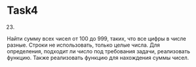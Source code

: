 # Task4
23. 
Найти сумму всех чисел от 100 до 999, таких, что все цифры в числе разные. Строки не использовать, только целые числа.
Для определения, подходит ли число под требования задачи, реализовать функцию. Также реализовать функцию для нахождения суммы чисел.
